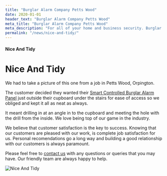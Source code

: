 ```yaml
---
title: "Burglar Alarm Company Petts Wood"
date: 2020-01-01
header_text: "Burglar Alarm Company Petts Wood"
meta_title: "Burglar Alarm Company Petts Wood"
meta_description: "For all of your home and business security. Burglar Alarm Servicing, Burglar Alarm Installation, Alarm Battery and CCTV. Call 020 8302 4065 or email us."
permalink: "/news/nice-and-tidy/"
---
```


#### Nice And Tidy

# Nice And Tidy

We had to take a picture of this one from a job in Petts Wood, Orpington.

The customer decided they wanted their [Smart Controlled Burglar Alarm Panel](../categories/burglar-alarms.php.html) just outside their cupboard under the stairs for ease of access so we obliged and kept it all as neat as always.

It meant drilling in at an angle in to the cupboard and meeting the hole with the drill from the inside. We love being top of our game in the industry.

We believe that customer satisfaction is the key to success. Knowing that our customers are pleased with our work, is complete job satisfaction for us. Personal recomendations go a long way and building a good relationship with our customers is always paramount.

Please feel free to [contact us](../contact.php.html) with any questions or queries that you may have. Our friendly team are always happy to help.

![Nice And Tidy](https://res.cloudinary.com/kbs/image/upload/r9glvhm3zssvyqwlcklw.jpg)